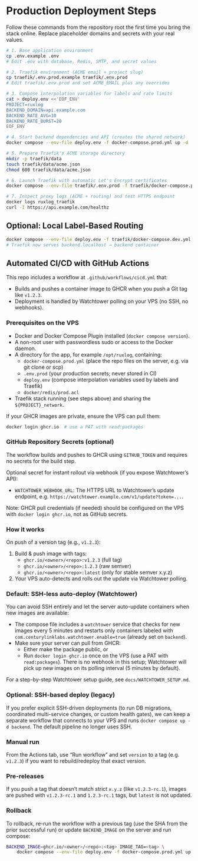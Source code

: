 # Production Deployment Steps

Follow these commands from the repository root the first time you bring the stack online. Replace placeholder domains and secrets with your real values.

```bash
# 1. Base application environment
cp .env.example .env
# Edit .env with database, Redis, SMTP, and secret values

# 2. Traefik environment (ACME email + project slug)
cp traefik/.env.prod.example traefik/.env.prod
# Edit traefik/.env.prod and set ACME_EMAIL plus any overrides

# 3. Compose interpolation variables for labels and rate limits
cat > deploy.env <<'EOF_ENV'
PROJECT=ruxlog
BACKEND_DOMAIN=api.example.com
BACKEND_RATE_AVG=10
BACKEND_RATE_BURST=20
EOF_ENV

# 4. Start backend dependencies and API (creates the shared network)
docker compose --env-file deploy.env -f docker-compose.prod.yml up -d

# 5. Prepare Traefik's ACME storage directory
mkdir -p traefik/data
touch traefik/data/acme.json
chmod 600 traefik/data/acme.json

# 6. Launch Traefik with automatic Let's Encrypt certificates
docker compose --env-file traefik/.env.prod -f traefik/docker-compose.prod.yml up -d

# 7. Inspect proxy logs (ACME + routing) and test HTTPS endpoint
docker logs ruxlog_traefik
curl -I https://api.example.com/healthz
```

## Optional: Local Label-Based Routing
```bash
docker compose --env-file deploy.env -f traefik/docker-compose.dev.yml up -d
# Traefik now serves backend.localhost → backend container
```

## Automated CI/CD with GitHub Actions

This repo includes a workflow at `.github/workflows/cicd.yml` that:

- Builds and pushes a container image to GHCR when you push a Git tag like `v1.2.3`.
- Deployment is handled by Watchtower polling on your VPS (no SSH, no webhooks).

### Prerequisites on the VPS

- Docker and Docker Compose Plugin installed (`docker compose version`).
- A non-root user with passwordless sudo or access to the Docker daemon.
- A directory for the app, for example `/opt/ruxlog`, containing:
	- `docker-compose.prod.yml` (place the repo files on the server, e.g. via git clone or scp)
	- `.env.prod` (your production secrets; never stored in CI)
	- `deploy.env` (compose interpolation variables used by labels and Traefik)
	- `docker/redis/prod.acl`
- Traefik stack running (see steps above) and sharing the `${PROJECT}_network`.

If your GHCR images are private, ensure the VPS can pull them:

```bash
docker login ghcr.io  # use a PAT with read:packages
```

### GitHub Repository Secrets (optional)

The workflow builds and pushes to GHCR using `GITHUB_TOKEN` and requires no secrets for the build step.

Optional secret for instant rollout via webhook (if you expose Watchtower’s API):

- `WATCHTOWER_WEBHOOK_URL`: The HTTPS URL to Watchtower’s update endpoint, e.g. `https://watchtower.example.com/v1/update?token=...`.

Note: GHCR pull credentials (if needed) should be configured on the VPS with `docker login ghcr.io`, not as GitHub secrets.

### How it works

On push of a version tag (e.g., `v1.2.3`):

1. Build & push image with tags:
	- `ghcr.io/<owner>/<repo>:v1.2.3` (full tag)
	- `ghcr.io/<owner>/<repo>:1.2.3` (raw semver)
	- `ghcr.io/<owner>/<repo>:latest` (only for stable semver x.y.z)
2. Your VPS auto-detects and rolls out the update via Watchtower polling.

### Default: SSH-less auto-deploy (Watchtower)

You can avoid SSH entirely and let the server auto-update containers when new images are available:

- The compose file includes a `watchtower` service that checks for new images every 5 minutes and restarts only containers labeled with `com.centurylinklabs.watchtower.enable=true` (already set on `backend`).
- Make sure your server can pull from GHCR:
	- Either make the package public, or
	- Run `docker login ghcr.io` once on the VPS (use a PAT with `read:packages`).
There is no webhook in this setup; Watchtower will pick up new images on its polling interval (5 minutes by default).

For a step-by-step Watchtower setup guide, see `docs/WATCHTOWER_SETUP.md`.

### Optional: SSH-based deploy (legacy)

If you prefer explicit SSH-driven deployments (to run DB migrations, coordinated multi-service changes, or custom health gates), we can keep a separate workflow that connects to your VPS and runs `docker compose up -d backend`. The default pipeline no longer uses SSH.

### Manual run

From the Actions tab, use “Run workflow” and set `version` to a tag (e.g. `v1.2.3`) if you want to rebuild/redeploy that exact version.

### Pre-releases

If you push a tag that doesn’t match strict `x.y.z` (like `v1.2.3-rc.1`), images are pushed with `v1.2.3-rc.1` and `1.2.3-rc.1` tags, but `latest` is not updated.

### Rollback

To rollback, re-run the workflow with a previous tag (use the SHA from the prior successful run) or update `BACKEND_IMAGE` on the server and run compose:

```bash
BACKEND_IMAGE=ghcr.io/<owner>/<repo>:<tag> IMAGE_TAG=<tag> \
	docker compose --env-file deploy.env -f docker-compose.prod.yml up -d backend
```
